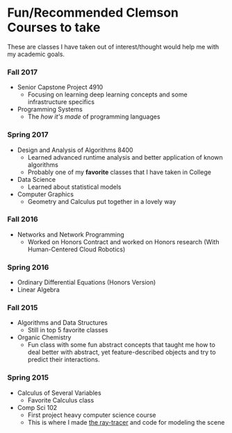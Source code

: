 # Fun/Recommended Clemson Courses to take

These are classes I have taken out of interest/thought would help me with my academic goals.

### Fall 2017

- Senior Capstone Project 4910
  - Focusing on learning deep learning concepts and some infrastructure specifics
- Programming Systems
  - The *how it's made* of programming languages

### Spring 2017

- Design and Analysis of Algorithms 8400
  - Learned advanced runtime analysis and better application of known algorithms
  - Probably one of my **favorite** classes that I have taken in College
- Data Science
  - Learned about statistical models
- Computer Graphics
  - Geometry and Calculus put together in a lovely way

### Fall 2016

- Networks and Network Programming
  - Worked on Honors Contract and worked on Honors research (With Human-Centered Cloud Robotics)

### Spring 2016

- Ordinary Differential Equations (Honors Version)
- Linear Algebra

### Fall 2015

- Algorithms and Data Structures
  - Still in top 5 favorite classes
- Organic Chemistry
  - Fun class with some fun abstract concepts that taught me how to deal better with abstract, yet feature-described objects and try to predict their interactions.

### Spring 2015

- Calculus of Several Variables
  - Favorite Calculus class
- Comp Sci 102
  - First project heavy computer science course
  - This is where I made [the ray-tracer](#/school_work/2015_Spring_|_102_RayTracer) and code for modeling the scene